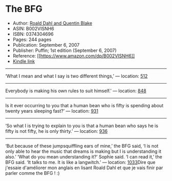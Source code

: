 # The BFG

* Author: [Roald Dahl and Quentin Blake](https://www.amazon.com/Roald-Dahl/e/B000AQ0WGQ/ref=dp_byline_cont_ebooks_1)
* ASIN: B002VISNH6
* ISBN: 0374304696
* Pages: 244 pages
* Publication: September 6, 2007
* Publisher: Puffin; 1st edition (September 6, 2007)
* Reference: [[https://www.amazon.com/dp/B002VISNH6]]
* [Kindle link](kindle://book?action=open&asin=B002VISNH6)


---
‘What I mean and what I say is two different things,’ — location: [512](kindle://book?action=open&asin=B002VISNH6&location=512)

---
Everybody is making his own rules to suit himself.’ — location: [848](kindle://book?action=open&asin=B002VISNH6&location=848)

---
Is it ever occurring to you that a human bean who is fifty is spending about twenty years sleeping fast?’ — location: [931](kindle://book?action=open&asin=B002VISNH6&location=931)

---
‘So what I is trying to explain to you is that a human bean who says he is fifty is not fifty, he is only thirty.’ — location: [936](kindle://book?action=open&asin=B002VISNH6&location=936)

---
‘But because of these jumpsquiffling ears of mine,’ the BFG said, ‘I is not only able to hear the music that dreams is making but I is understanding it also.’ ‘What do you mean understanding it?’ Sophie said. ‘I can read it,’ the BFG said. ‘It talks to me. It is like a langwitch.’ — location: [1033](kindle://book?action=open&asin=B002VISNH6&location=1033)Dire que j'essaie d'améliorer mon anglais en lisant Roald Dahl et que je vais finir par parler comme the BFG ! :)

